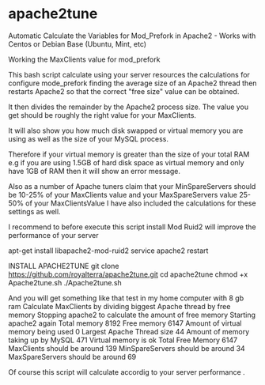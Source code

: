 # apache2tune
Automatic Calculate the Variables for Mod_Prefork in Apache2 - Works with Centos or Debian Base (Ubuntu, Mint, etc)


Working the MaxClients value for mod_prefork

This bash script calculate using your server resources the calculations for configure mode_prefork finding  the average size of an Apache2 thread then restarts Apache2 so that the correct "free size" value can be obtained. 

It then divides the remainder by the Apache2 process size. The value you get should be roughly the right value for your MaxClients. 

It will also show you how much disk swapped or virtual memory you are using as well as the size of your MySQL process.

Therefore if your virtual memory is greater than the size of your total RAM e.g if you are using 1.5GB of hard disk space as virtual memory and only have 1GB of RAM then it will show an error message.

Also as a number of Apache tuners claim that your MinSpareServers should be 10-25% of your MaxClients value and your MaxSpareServers value 25-50% of your MaxClientsValue I have also included the calculations for these settings as well. 

I recommend to before execute this script install Mod Ruid2 will improve the performance of your server
 
apt-get install libapache2-mod-ruid2
service apache2 restart

INSTALL APACHE2TUNE
git clone https://github.com/royalterra/apache2tune.git
cd apache2tune
chmod +x Apache2tune.sh
./Apache2tune.sh

And you will get something like that test in my home computer with 8 gb ram 
Calculate MaxClients by dividing biggest Apache thread by free memory
Stopping apache2 to calculate the amount of free memory
Starting apache2 again
Total memory 8192
Free memory 6147
Amount of virtual memory being used 0
Largest Apache Thread size 44
Amount of memory taking up by MySQL 471
Virtual memory is ok
Total Free Memory 6147
MaxClients should be around 139
MinSpareServers should be around 34
MaxSpareServers should be around 69

Of course this script will calculate accordig to your server performance . 



